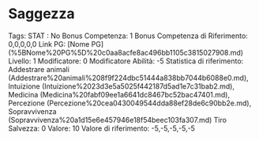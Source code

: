 # Saggezza

Tags: STAT
: No
Bonus Competenza: 1
Bonus Competenza di Riferimento: 0,0,0,0,0
Link PG: [Nome PG] (%5BNome%20PG%5D%20c0aa8acfe8ac496bb1105c3815027908.md)
Livello: 1
Modificatore: 0
Modificatore  Abilità: -5
Statistica di riferimento: Addestrare animali (Addestrare%20animali%208f9f224dbc51444a838bb7044b6088e0.md), Intuizione (Intuizione%2023d3e5a5025f442187d5ad1e7c31bab2.md), Medicina (Medicina%20fabf09ee1a6641dc8467bc52bac47401.md), Percezione (Percezione%20cea0430049544dda88ef28de6c90bb2e.md), Sopravvivenza (Sopravvivenza%20a1d15e6e457946e18f54beec103fa307.md)
Tiro Salvezza: 0
Valore: 10
Valore di riferimento: -5,-5,-5,-5,-5